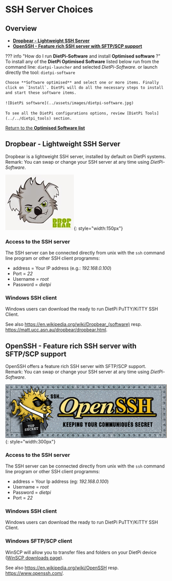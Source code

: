 # SSH Server Choices

## Overview

- [**Dropbear - Lightweight SSH Server**](#dropbear-lightweight-ssh-server)  
- [**OpenSSH - Feature rich SSH server with SFTP/SCP support**](#openssh-feature-rich-ssh-server-with-sftpscp-support)  

??? info "How do I run **DietPi-Software** and install **Optimised software** ?"
    To install any of the **DietPi Optimised Software** listed below run from the command line:
    ```
    dietpi-launcher
    ```
    and selected _DietPi-Software_. or launch directly the tool:
    ```
    dietpi-software
    ```

    Choose **Software optimised** and select one or more items. Finally click on `Install`. DietPi will do all the necessary steps to install and start these software items.

    ![DietPi software](../assets/images/dietpi-software.jpg)

    To see all the DietPi configurations options, review [DietPi Tools](../../dietpi_tools) section.

[Return to the **Optimised Software list**](../../dietpi_optimised_software)

## Dropbear - Lightweight SSH Server

Dropbear is a lightweight SSH server, installed by default on DietPi systems.  
Remark: You can swap or change your SSH server at any time using *DietPi-Software*.

![DietPi ssh server software Dropbear](../assets/images/dietpi-software-sshserver-dropbear.jpg){: style="width:150px"}

### Access to the SSH server

The SSH server can be connected directly from unix with the `ssh` command line program or other SSH client programms:

- address = Your IP address (e.g.: *192.168.0.100*)
- Port = *22*
- Username = *root*
- Password = *dietpi*

### Windows SSH client

Windows users can download the ready to run DietPi PuTTY/KiTTY SSH Client.

See also <https://en.wikipedia.org/wiki/Dropbear_(software)> resp. <https://matt.ucc.asn.au/dropbear/dropbear.html>.

## OpenSSH - Feature rich SSH server with SFTP/SCP support

OpenSSH offers a feature rich SSH server with SFTP/SCP support.  
Remark: You can swap or change your SSH server at any time using *DietPi-Software*.

![DietPi ssh server software OpenSSH](../assets/images/dietpi-software-sshserver-openssh.gif){: style="width:300px"}

### Access to the SSH server

The SSH server can be connected directly from unix with the `ssh` command line program or other SSH client programms:

- address = Your Ip address (eg: *192.168.0.100*)
- Username = *root*
- Password = *dietpi*
- Port = *22*

### Windows SSH client

Windows users can download the ready to run DietPi PuTTY/KiTTY SSH Client.

### Windows SFTP/SCP client

WinSCP will allow you to transfer files and folders on your DietPi device ([WinSCP downloads page](https://winscp.net/eng/download.php)).

See also <https://en.wikipedia.org/wiki/OpenSSH> resp. <https://www.openssh.com/>.
